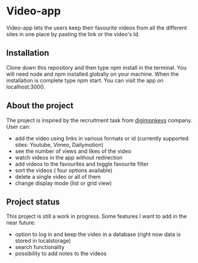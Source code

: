 # Video-app

Video-app lets the users keep their favourite videos from all the different sites in one place by pasting the link or the video's Id.

## Installation

Clone down this repository and then type npm install in the terminal.
You will need node and npm installed globally on your machine.
When the installation is complete type npm start. You can visit the app on localhost:3000.

## About the project

The project is inspired by the recruitment task from [digimonkeys](http://digimonkeys.com/) company.
User can:

- add the video using links in various formats or id (currently supported sites: Youtube, Vimeo, Dailymotion)
- see the number of views and likes of the video
- watch videos in the app without redirection
- add videos to the favourites and toggle favourite filter
- sort the videos ( four options available)
- delete a single video or all of them
- change display mode (list or grid view)

## Project status

This project is still a work in progress. Some features I want to add in the near future:

- option to log in and keep the video in a database (right now data is stored in localstorage)
- search functionality
- possibility to add notes to the videos

